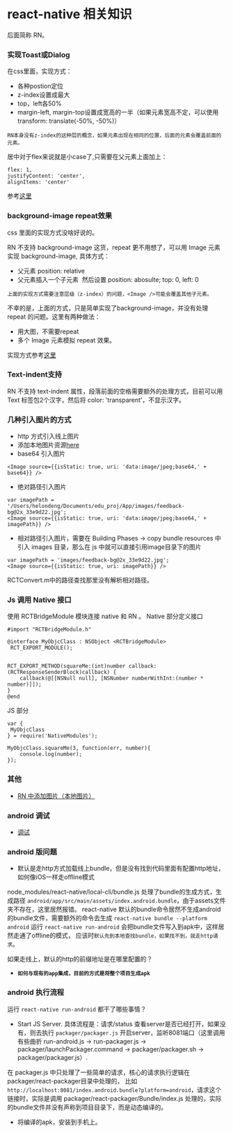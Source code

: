 # react-native 相关知识
后面简称 RN。

### 实现Toast或Dialog
在css里面，实现方式：
+ 各种postion定位
+ z-index设置成最大
+ top，left各50%
+ margin-left, margin-top设置成宽高的一半（如果元素宽高不定，可以使用transform: translate(-50%, -50%)）

`RN本身没有z-index的这种层的概念，如果元素出现在相同的位置，后面的元素会覆盖前面的元素。`

居中对于flex来说就是小case了,只需要在父元素上面加上：
```
flex: 1,
justifyContent: 'center',
alignItems: 'center'
```

 参考[这里](https://github.com/haledeng/react-native-knowledge/tree/master/src/Toast)

### background-image repeat效果
css 里面的实现方式没啥好说的。

RN 不支持 background-image 这货，repeat 更不用想了，可以用 Image 元素实现 background-image, 具体方式：
+ 父元素 position: relative
+ 父元素插入一个子元素 <Image /> 然后设置 position: abosulte; top: 0, left: 0

`上面的实现方式需要注意层级（z-index）的问题，<Image />可能会覆盖其他子元素。`

不幸的是，上面的方式，只是简单实现了background-image，并没有处理 repeat 的问题。这里有两种做法：
+ 用大图，不需要repeat
+ 多个 Image 元素模拟 repeat 效果。

实现方式参考[这里](https://github.com/haledeng/react-native-knowledge/tree/master/src/Background-image-repeat)

### Text-indent支持
RN 不支持 text-indent 属性，段落前面的空格需要额外的处理方式，目前可以用 Text 标签包2个汉字，然后将
color: 'transparent'，不显示汉字。

### 几种引入图片的方式
+ http 方式引入线上图片
+ 添加本地图片资源[here](https://github.com/haledeng/react-native-knowledge/blob/master/docs/addLocalImages.md)
+ base64 引入图片
```
<Image source={{isStatic: true, uri: 'data:image/jpeg;base64,' + base64}} />

```
+ 绝对路径引入图片
```
var imagePath = '/Users/helondeng/Documents/edu_proj/App/images/feedback-bg@2x_33e9d22.jpg';
<Image source={{isStatic: true, uri: 'data:image/jpeg;base64,' + imagePath}} />
```
+ 相对路径引入图片，需要在 Building Phases -> copy bundle resources 中引入 images 目录，那么在 js 中就可以直接引用image目录下的图片
```
var imagePath = 'images/feedback-bg@2x_33e9d22.jpg';
<Image source={{isStatic: true, uri: imagePath}} />
```
RCTConvert.m中的路径查找那里没有解析相对路径。


### Js 调用 Native 接口
使用 RCTBridgeModule 模块连接 native 和 RN 。
Native 部分定义接口
```
#import "RCTBridgeModule.h"
 
@interface MyObjcClass : NSObject <RCTBridgeModule>
 RCT_EXPORT_MODULE();
 
 
RCT_EXPORT_METHOD(squareMe:(int)number callback:(RCTResponseSenderBlock)callback) {
    callback(@[[NSNull null], [NSNumber numberWithInt:(number * number)]]);
}
@end
```

JS 部分
```
var {
 MyObjcClass
} = require('NativeModules');

MyObjcClass.squareMe(3, function(err, number){
    console.log(number);
});
```

### 其他
+ [RN 中添加图片（本地图片）](https://github.com/haledeng/react-native-knowledge/blob/master/docs/addLocalImages.md)

### android 调试
+ [调试](https://github.com/haledeng/react-native-knowledge/blob/master/docs/android%20debug.md)

### android 版问题
+ 默认是走http方式加载线上bundle，但是没有找到代码里面有配置http地址，如何像iOS一样走offline模式
 
node_modules/react-native/local-cli/bundle.js 处理了bundle的生成方式，生成路径 `android/app/src/main/assets/index.android.bundle`，由于assets文件夹不存在，这里居然报错。
 react-native 默认的bundle命令居然不生成android的bundle文件，需要额外的命令去生成
 `react-native bundle --platform android`
运行 `react-native run-android` 会把bundle文件写入到apk中，这样居然走通了offline的模式，
应该时`默认先到本地查找bundle，如果找不到，就走http请求`。

如果走线上，默认的http的前缀地址是在哪里配置的？

+ **`如何与现有的app集成，目前的方式是将整个项目生成apk`**


### android 执行流程
运行 `react-native run-android` 都干了哪些事情？
+ Start  JS  Server. 具体流程是：请求/status 查看server是否已经打开，如果没有，则去执行 `packager/packager.js`
开启server，监听8081端口（这里调用有些曲折 run-android.js -> run-packager.js -> packager/launchPackager.command -> packager/packager.sh -> packager/packager.js）.

在 packager.js 中只处理了一些简单的请求，核心的请求执行逻辑在 packager/react-packager目录中处理的，
比如 `http://localhost:8081/index.android.bundle?platform=android`，请求这个链接时，实际是调用 packager/react-packager/Bundle/index.js 处理的，实际的bundle文件并没有声称到项目目录下，而是动态编译的。

+ 将编译的apk，安装到手机上。
